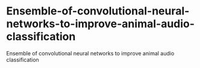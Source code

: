 # Ensemble-of-convolutional-neural-networks-to-improve-animal-audio-classification
Ensemble of convolutional neural networks to improve animal audio classification
